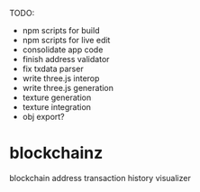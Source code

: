 TODO:
 - npm scripts for build
 - npm scripts for live edit
 - consolidate app code
 - finish address validator
 - fix txdata parser
 - write three.js interop
 - write three.js generation
 - texture generation
 - texture integration
 - obj export?
# blockchainz
blockchain address transaction history visualizer 
